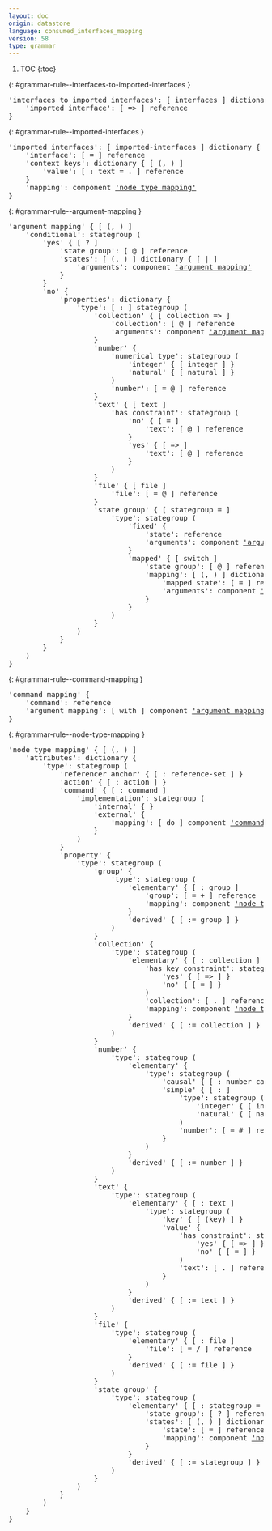 ```yaml
---
layout: doc
origin: datastore
language: consumed_interfaces_mapping
version: 58
type: grammar
---
```


1. TOC
{:toc}


{: #grammar-rule--interfaces-to-imported-interfaces }
<div class="language-js highlighter-rouge">
<div class="highlight">
<pre class="highlight language-js code-custom">
'<span class="token string">interfaces to imported interfaces</span>': [ <span class="token operator">interfaces</span> ] dictionary {
	'<span class="token string">imported interface</span>': [ <span class="token operator">=></span> ] reference
}
</pre>
</div>
</div>

{: #grammar-rule--imported-interfaces }
<div class="language-js highlighter-rouge">
<div class="highlight">
<pre class="highlight language-js code-custom">
'<span class="token string">imported interfaces</span>': [ <span class="token operator">imported-interfaces</span> ] dictionary {
	'<span class="token string">interface</span>': [ <span class="token operator">=</span> ] reference
	'<span class="token string">context keys</span>': dictionary { [ <span class="token operator">(</span>, <span class="token operator">)</span> ]
		'<span class="token string">value</span>': [ <span class="token operator">:</span> <span class="token operator">text</span> <span class="token operator">=</span> <span class="token operator">.</span> ] reference
	}
	'<span class="token string">mapping</span>': component <a href="#grammar-rule--node-type-mapping">'node type mapping'</a>
}
</pre>
</div>
</div>

{: #grammar-rule--argument-mapping }
<div class="language-js highlighter-rouge">
<div class="highlight">
<pre class="highlight language-js code-custom">
'<span class="token string">argument mapping</span>' { [ <span class="token operator">(</span>, <span class="token operator">)</span> ]
	'<span class="token string">conditional</span>': stategroup (
		'<span class="token string">yes</span>' { [ <span class="token operator">?</span> ]
			'<span class="token string">state group</span>': [ <span class="token operator">@</span> ] reference
			'<span class="token string">states</span>': [ <span class="token operator">(</span>, <span class="token operator">)</span> ] dictionary { [ <span class="token operator">|</span> ]
				'<span class="token string">arguments</span>': component <a href="#grammar-rule--argument-mapping">'argument mapping'</a>
			}
		}
		'<span class="token string">no</span>' {
			'<span class="token string">properties</span>': dictionary {
				'<span class="token string">type</span>': [ <span class="token operator">:</span> ] stategroup (
					'<span class="token string">collection</span>' { [ <span class="token operator">collection</span> <span class="token operator">=></span> ]
						'<span class="token string">collection</span>': [ <span class="token operator">@</span> ] reference
						'<span class="token string">arguments</span>': component <a href="#grammar-rule--argument-mapping">'argument mapping'</a>
					}
					'<span class="token string">number</span>' {
						'<span class="token string">numerical type</span>': stategroup (
							'<span class="token string">integer</span>' { [ <span class="token operator">integer</span> ] }
							'<span class="token string">natural</span>' { [ <span class="token operator">natural</span> ] }
						)
						'<span class="token string">number</span>': [ <span class="token operator">=</span> <span class="token operator">@</span> ] reference
					}
					'<span class="token string">text</span>' { [ <span class="token operator">text</span> ]
						'<span class="token string">has constraint</span>': stategroup (
							'<span class="token string">no</span>' { [ <span class="token operator">=</span> ]
								'<span class="token string">text</span>': [ <span class="token operator">@</span> ] reference
							}
							'<span class="token string">yes</span>' { [ <span class="token operator">=></span> ]
								'<span class="token string">text</span>': [ <span class="token operator">@</span> ] reference
							}
						)
					}
					'<span class="token string">file</span>' { [ <span class="token operator">file</span> ]
						'<span class="token string">file</span>': [ <span class="token operator">=</span> <span class="token operator">@</span> ] reference
					}
					'<span class="token string">state group</span>' { [ <span class="token operator">stategroup</span> <span class="token operator">=</span> ]
						'<span class="token string">type</span>': stategroup (
							'<span class="token string">fixed</span>' {
								'<span class="token string">state</span>': reference
								'<span class="token string">arguments</span>': component <a href="#grammar-rule--argument-mapping">'argument mapping'</a>
							}
							'<span class="token string">mapped</span>' { [ <span class="token operator">switch</span> ]
								'<span class="token string">state group</span>': [ <span class="token operator">@</span> ] reference
								'<span class="token string">mapping</span>': [ <span class="token operator">(</span>, <span class="token operator">)</span> ] dictionary { [ <span class="token operator">|</span> ]
									'<span class="token string">mapped state</span>': [ <span class="token operator">=</span> ] reference
									'<span class="token string">arguments</span>': component <a href="#grammar-rule--argument-mapping">'argument mapping'</a>
								}
							}
						)
					}
				)
			}
		}
	)
}
</pre>
</div>
</div>

{: #grammar-rule--command-mapping }
<div class="language-js highlighter-rouge">
<div class="highlight">
<pre class="highlight language-js code-custom">
'<span class="token string">command mapping</span>' {
	'<span class="token string">command</span>': reference
	'<span class="token string">argument mapping</span>': [ <span class="token operator">with</span> ] component <a href="#grammar-rule--argument-mapping">'argument mapping'</a>
}
</pre>
</div>
</div>

{: #grammar-rule--node-type-mapping }
<div class="language-js highlighter-rouge">
<div class="highlight">
<pre class="highlight language-js code-custom">
'<span class="token string">node type mapping</span>' { [ <span class="token operator">(</span>, <span class="token operator">)</span> ]
	'<span class="token string">attributes</span>': dictionary {
		'<span class="token string">type</span>': stategroup (
			'<span class="token string">referencer anchor</span>' { [ <span class="token operator">:</span> <span class="token operator">reference-set</span> ] }
			'<span class="token string">action</span>' { [ <span class="token operator">:</span> <span class="token operator">action</span> ] }
			'<span class="token string">command</span>' { [ <span class="token operator">:</span> <span class="token operator">command</span> ]
				'<span class="token string">implementation</span>': stategroup (
					'<span class="token string">internal</span>' { }
					'<span class="token string">external</span>' {
						'<span class="token string">mapping</span>': [ <span class="token operator">do</span> ] component <a href="#grammar-rule--command-mapping">'command mapping'</a>
					}
				)
			}
			'<span class="token string">property</span>' {
				'<span class="token string">type</span>': stategroup (
					'<span class="token string">group</span>' {
						'<span class="token string">type</span>': stategroup (
							'<span class="token string">elementary</span>' { [ <span class="token operator">:</span> <span class="token operator">group</span> ]
								'<span class="token string">group</span>': [ <span class="token operator">=</span> <span class="token operator">+</span> ] reference
								'<span class="token string">mapping</span>': component <a href="#grammar-rule--node-type-mapping">'node type mapping'</a>
							}
							'<span class="token string">derived</span>' { [ <span class="token operator">:=</span> <span class="token operator">group</span> ] }
						)
					}
					'<span class="token string">collection</span>' {
						'<span class="token string">type</span>': stategroup (
							'<span class="token string">elementary</span>' { [ <span class="token operator">:</span> <span class="token operator">collection</span> ]
								'<span class="token string">has key constraint</span>': stategroup (
									'<span class="token string">yes</span>' { [ <span class="token operator">=></span> ] }
									'<span class="token string">no</span>' { [ <span class="token operator">=</span> ] }
								)
								'<span class="token string">collection</span>': [ <span class="token operator">.</span> ] reference
								'<span class="token string">mapping</span>': component <a href="#grammar-rule--node-type-mapping">'node type mapping'</a>
							}
							'<span class="token string">derived</span>' { [ <span class="token operator">:=</span> <span class="token operator">collection</span> ] }
						)
					}
					'<span class="token string">number</span>' {
						'<span class="token string">type</span>': stategroup (
							'<span class="token string">elementary</span>' {
								'<span class="token string">type</span>': stategroup (
									'<span class="token string">causal</span>' { [ <span class="token operator">:</span> <span class="token operator">number</span> <span class="token operator">causal</span> ] }
									'<span class="token string">simple</span>' { [ <span class="token operator">:</span> ]
										'<span class="token string">type</span>': stategroup (
											'<span class="token string">integer</span>' { [ <span class="token operator">integer</span> ] }
											'<span class="token string">natural</span>' { [ <span class="token operator">natural</span> ] }
										)
										'<span class="token string">number</span>': [ <span class="token operator">=</span> <span class="token operator">#</span> ] reference
									}
								)
							}
							'<span class="token string">derived</span>' { [ <span class="token operator">:=</span> <span class="token operator">number</span> ] }
						)
					}
					'<span class="token string">text</span>' {
						'<span class="token string">type</span>': stategroup (
							'<span class="token string">elementary</span>' { [ <span class="token operator">:</span> <span class="token operator">text</span> ]
								'<span class="token string">type</span>': stategroup (
									'<span class="token string">key</span>' { [ <span class="token operator">(key)</span> ] }
									'<span class="token string">value</span>' {
										'<span class="token string">has constraint</span>': stategroup (
											'<span class="token string">yes</span>' { [ <span class="token operator">=></span> ] }
											'<span class="token string">no</span>' { [ <span class="token operator">=</span> ] }
										)
										'<span class="token string">text</span>': [ <span class="token operator">.</span> ] reference
									}
								)
							}
							'<span class="token string">derived</span>' { [ <span class="token operator">:=</span> <span class="token operator">text</span> ] }
						)
					}
					'<span class="token string">file</span>' {
						'<span class="token string">type</span>': stategroup (
							'<span class="token string">elementary</span>' { [ <span class="token operator">:</span> <span class="token operator">file</span> ]
								'<span class="token string">file</span>': [ <span class="token operator">=</span> <span class="token operator">/</span> ] reference
							}
							'<span class="token string">derived</span>' { [ <span class="token operator">:=</span> <span class="token operator">file</span> ] }
						)
					}
					'<span class="token string">state group</span>' {
						'<span class="token string">type</span>': stategroup (
							'<span class="token string">elementary</span>' { [ <span class="token operator">:</span> <span class="token operator">stategroup</span> <span class="token operator">=</span> <span class="token operator">switch</span> ]
								'<span class="token string">state group</span>': [ <span class="token operator">?</span> ] reference
								'<span class="token string">states</span>': [ <span class="token operator">(</span>, <span class="token operator">)</span> ] dictionary { [ <span class="token operator">|</span> ]
									'<span class="token string">state</span>': [ <span class="token operator">=</span> ] reference
									'<span class="token string">mapping</span>': component <a href="#grammar-rule--node-type-mapping">'node type mapping'</a>
								}
							}
							'<span class="token string">derived</span>' { [ <span class="token operator">:=</span> <span class="token operator">stategroup</span> ] }
						)
					}
				)
			}
		)
	}
}
</pre>
</div>
</div>
